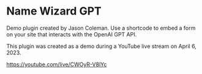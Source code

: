 # Name Wizard GPT #

Demo plugin created by Jason Coleman. Use a shortcode to embed a form on your site that interacts with the OpenAI GPT API.

This plugin was created as a demo during a YouTube live stream on April 6, 2023.

https://youtube.com/live/CWOyR-V8lYc